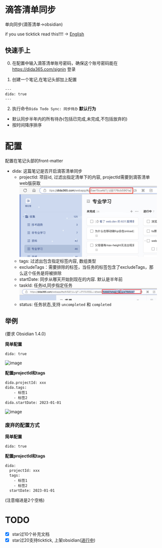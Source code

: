 # 滴答清单同步

单向同步(滴答清单->obsidian)


if you use ticktick read this!!!! -> [English](./README.EN.md)

## 快速手上

0. 在配置中输入滴答清单账号密码，确保这个账号密码能在 https://dida365.com/signin 登录

1. 创建一个笔记,在笔记头部加上配置
```
---
dida: true
---
```
2. 执行命令`Dida Todo Sync: 同步待办`
**默认行为**

- 默认同步半年内的所有待办(包括已完成,未完成,不包括放弃的)
- 按时间降序排序

# 配置
配置在笔记头部的front-matter

- dida: 这篇笔记是否开启滴答清单同步
    - projectId: 项目id, 过滤出指定清单下的内容, projectId需要到滴答清单web版获取
    ![](./docs/dida.jpg)
    - tags: 过滤出包含指定标签内容, 数组类型
    - excludeTags：需要排除的标签，当任务的标签包含了excludeTags，那么这个任务是将被排除
    - startDate: 同步从哪天开始到现在的内容. 默认是半年前
    - taskId: 任务id,同步指定任务
    ![](./docs/task-dida.jpg)
    - status: 任务状态,支持 `uncompleted` 和 `completed`


## 举例

(要求 Obsidian 1.4.0)

**简单配置**
```
dida: true
```

<img width="546" alt="image" src="https://github.com/eightHundreds/obsidian-dida-sync/assets/18695431/fba6522d-4676-4179-92e0-a37742e3430c">

**配置projectId和tags**

```
dida.projectId: xxx
dida.tags:
    - 标签1
    - 标签2
dida.startDate: 2023-01-01
```

<img width="557" alt="image" src="https://github.com/eightHundreds/obsidian-dida-sync/assets/18695431/a2349208-3335-4fcb-9e2c-dee9ae18f4ab">



### 废弃的配置方式

**简单配置**

```
dida: true
```

**配置projectId和tags**

```
dida: 
  projectId: xxx
  tags: 
    - 标签1
    - 标签2
  startDate: 2023-01-01
```
(注意缩进是2个空格)

# TODO  

- [x] star过10个补充文档
- [x] star过20支持ticktick, 上架obsidian([进行中](https://github.com/obsidianmd/obsidian-releases/pull/2193))
